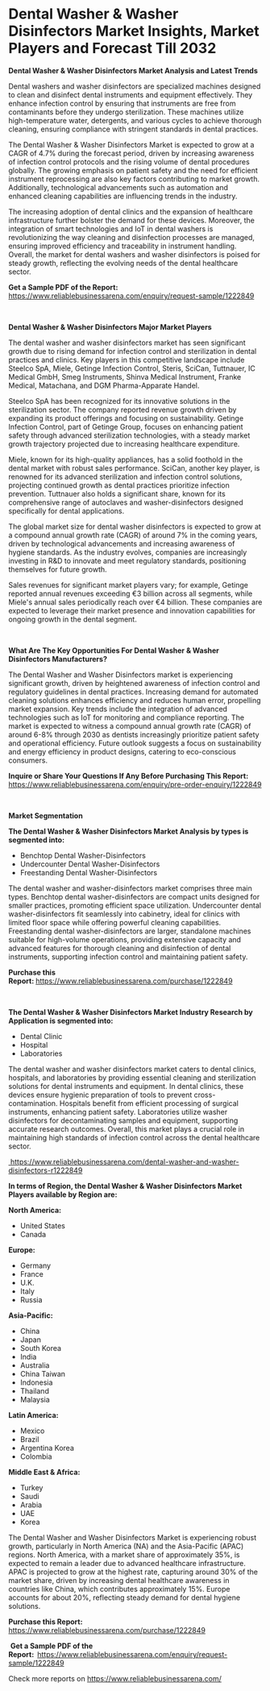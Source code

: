 <p><h1>Dental Washer & Washer Disinfectors Market Insights, Market Players and Forecast Till 2032</h1></p><p><strong>Dental Washer & Washer Disinfectors Market Analysis and Latest Trends</strong></p>
<p><p>Dental washers and washer disinfectors are specialized machines designed to clean and disinfect dental instruments and equipment effectively. They enhance infection control by ensuring that instruments are free from contaminants before they undergo sterilization. These machines utilize high-temperature water, detergents, and various cycles to achieve thorough cleaning, ensuring compliance with stringent standards in dental practices.</p><p>The Dental Washer & Washer Disinfectors Market is expected to grow at a CAGR of 4.7% during the forecast period, driven by increasing awareness of infection control protocols and the rising volume of dental procedures globally. The growing emphasis on patient safety and the need for efficient instrument reprocessing are also key factors contributing to market growth. Additionally, technological advancements such as automation and enhanced cleaning capabilities are influencing trends in the industry. </p><p>The increasing adoption of dental clinics and the expansion of healthcare infrastructure further bolster the demand for these devices. Moreover, the integration of smart technologies and IoT in dental washers is revolutionizing the way cleaning and disinfection processes are managed, ensuring improved efficiency and traceability in instrument handling. Overall, the market for dental washers and washer disinfectors is poised for steady growth, reflecting the evolving needs of the dental healthcare sector.</p></p>
<p><strong>Get a Sample PDF of the Report:&nbsp;</strong> <a href="https://www.reliablebusinessarena.com/enquiry/request-sample/1222849?utm_campaign=2513&utm_medium=2&utm_source=Github&utm_content=ia&utm_term=27022025&utm_id=dental-washer-washer-disinfectors">https://www.reliablebusinessarena.com/enquiry/request-sample/1222849</a></p>
<p>&nbsp;</p>
<p><strong>Dental Washer & Washer Disinfectors Major Market Players</strong></p>
<p><p>The dental washer and washer disinfectors market has seen significant growth due to rising demand for infection control and sterilization in dental practices and clinics. Key players in this competitive landscape include Steelco SpA, Miele, Getinge Infection Control, Steris, SciCan, Tuttnauer, IC Medical GmbH, Smeg Instruments, Shinva Medical Instrument, Franke Medical, Matachana, and DGM Pharma-Apparate Handel.</p><p>Steelco SpA has been recognized for its innovative solutions in the sterilization sector. The company reported revenue growth driven by expanding its product offerings and focusing on sustainability. Getinge Infection Control, part of Getinge Group, focuses on enhancing patient safety through advanced sterilization technologies, with a steady market growth trajectory projected due to increasing healthcare expenditure.</p><p>Miele, known for its high-quality appliances, has a solid foothold in the dental market with robust sales performance. SciCan, another key player, is renowned for its advanced sterilization and infection control solutions, projecting continued growth as dental practices prioritize infection prevention. Tuttnauer also holds a significant share, known for its comprehensive range of autoclaves and washer-disinfectors designed specifically for dental applications.</p><p>The global market size for dental washer disinfectors is expected to grow at a compound annual growth rate (CAGR) of around 7% in the coming years, driven by technological advancements and increasing awareness of hygiene standards. As the industry evolves, companies are increasingly investing in R&D to innovate and meet regulatory standards, positioning themselves for future growth.</p><p>Sales revenues for significant market players vary; for example, Getinge reported annual revenues exceeding €3 billion across all segments, while Miele's annual sales periodically reach over €4 billion. These companies are expected to leverage their market presence and innovation capabilities for ongoing growth in the dental segment.</p></p>
<p>&nbsp;</p>
<p><strong>What Are The Key Opportunities For Dental Washer & Washer Disinfectors Manufacturers?</strong></p>
<p><p>The Dental Washer and Washer Disinfectors market is experiencing significant growth, driven by heightened awareness of infection control and regulatory guidelines in dental practices. Increasing demand for automated cleaning solutions enhances efficiency and reduces human error, propelling market expansion. Key trends include the integration of advanced technologies such as IoT for monitoring and compliance reporting. The market is expected to witness a compound annual growth rate (CAGR) of around 6-8% through 2030 as dentists increasingly prioritize patient safety and operational efficiency. Future outlook suggests a focus on sustainability and energy efficiency in product designs, catering to eco-conscious consumers.</p></p>
<p><strong>Inquire or Share Your Questions If Any Before Purchasing This Report:</strong> <a href="https://www.reliablebusinessarena.com/enquiry/pre-order-enquiry/1222849?utm_campaign=2513&utm_medium=2&utm_source=Github&utm_content=ia&utm_term=27022025&utm_id=dental-washer-washer-disinfectors">https://www.reliablebusinessarena.com/enquiry/pre-order-enquiry/1222849</a></p>
<p>&nbsp;</p>
<p><strong>Market Segmentation</strong></p>
<p><strong>The Dental Washer & Washer Disinfectors Market Analysis by types is segmented into:</strong></p>
<p><ul><li>Benchtop Dental Washer-Disinfectors</li><li>Undercounter Dental Washer-Disinfectors</li><li>Freestanding Dental Washer-Disinfectors</li></ul></p>
<p><p>The dental washer and washer-disinfectors market comprises three main types. Benchtop dental washer-disinfectors are compact units designed for smaller practices, promoting efficient space utilization. Undercounter dental washer-disinfectors fit seamlessly into cabinetry, ideal for clinics with limited floor space while offering powerful cleaning capabilities. Freestanding dental washer-disinfectors are larger, standalone machines suitable for high-volume operations, providing extensive capacity and advanced features for thorough cleaning and disinfection of dental instruments, supporting infection control and maintaining patient safety.</p></p>
<p><strong>Purchase this Report:&nbsp;</strong><a href="https://www.reliablebusinessarena.com/purchase/1222849?utm_campaign=2513&utm_medium=2&utm_source=Github&utm_content=ia&utm_term=27022025&utm_id=dental-washer-washer-disinfectors">https://www.reliablebusinessarena.com/purchase/1222849</a></p>
<p>&nbsp;</p>
<p><strong>The Dental Washer & Washer Disinfectors Market Industry Research by Application is segmented into:</strong></p>
<p><ul><li>Dental Clinic</li><li>Hospital</li><li>Laboratories</li></ul></p>
<p><p>The dental washer and washer disinfectors market caters to dental clinics, hospitals, and laboratories by providing essential cleaning and sterilization solutions for dental instruments and equipment. In dental clinics, these devices ensure hygienic preparation of tools to prevent cross-contamination. Hospitals benefit from efficient processing of surgical instruments, enhancing patient safety. Laboratories utilize washer disinfectors for decontaminating samples and equipment, supporting accurate research outcomes. Overall, this market plays a crucial role in maintaining high standards of infection control across the dental healthcare sector.</p></p>
<p><a href="https://www.reliablebusinessarena.com/dental-washer-and-washer-disinfectors-r1222849?utm_campaign=2513&utm_medium=2&utm_source=Github&utm_content=ia&utm_term=27022025&utm_id=dental-washer-washer-disinfectors">&nbsp;https://www.reliablebusinessarena.com/dental-washer-and-washer-disinfectors-r1222849</a></p>
<p><strong>In terms of Region, the Dental Washer & Washer Disinfectors Market Players available by Region are:</strong></p>
<p>
    <p> <strong> North America: </strong>
        <ul>
            <li>United States</li>
            <li>Canada</li>
        </ul>
        </p> 
    <p> <strong> Europe: </strong>
        <ul>
            <li>Germany</li>
            <li>France</li>
            <li>U.K.</li>
            <li>Italy</li>
            <li>Russia</li>
        </ul>
        </p> 
    <p> <strong> Asia-Pacific: </strong>
        <ul>
            <li>China</li>
            <li>Japan</li>
            <li>South Korea</li>
            <li>India</li>
            <li>Australia</li>
            <li>China Taiwan</li>
            <li>Indonesia</li>
            <li>Thailand</li>
            <li>Malaysia</li>
        </ul>
        </p> 
    <p> <strong> Latin America: </strong>
        <ul>
            <li>Mexico</li>
            <li>Brazil</li>
            <li>Argentina Korea</li>
            <li>Colombia</li>
        </ul>
        </p> 
    <p> <strong> Middle East & Africa: </strong>
        <ul>
            <li>Turkey</li>
            <li>Saudi</li>
            <li>Arabia</li>
            <li>UAE</li>
            <li>Korea</li>
        </ul>
    </p>
    </p>
<p><p>The Dental Washer and Washer Disinfectors Market is experiencing robust growth, particularly in North America (NA) and the Asia-Pacific (APAC) regions. North America, with a market share of approximately 35%, is expected to remain a leader due to advanced healthcare infrastructure. APAC is projected to grow at the highest rate, capturing around 30% of the market share, driven by increasing dental healthcare awareness in countries like China, which contributes approximately 15%. Europe accounts for about 20%, reflecting steady demand for dental hygiene solutions.</p></p>
<p><strong>Purchase this Report: </strong><a href="https://www.reliablebusinessarena.com/purchase/1222849?utm_campaign=2513&utm_medium=2&utm_source=Github&utm_content=ia&utm_term=27022025&utm_id=dental-washer-washer-disinfectors">https://www.reliablebusinessarena.com/purchase/1222849</a></p>
<p>&nbsp;<strong>Get a Sample PDF of the Report:&nbsp;&nbsp;</strong><a href="https://www.reliablebusinessarena.com/enquiry/request-sample/1222849?utm_campaign=2513&utm_medium=2&utm_source=Github&utm_content=ia&utm_term=27022025&utm_id=dental-washer-washer-disinfectors">https://www.reliablebusinessarena.com/enquiry/request-sample/1222849</a></p>
<p><strong></strong></p>
<p>Check more reports on <a href="https://www.reliablebusinessarena.com/?utm_campaign=2513&utm_medium=2&utm_source=Github&utm_content=ia&utm_term=27022025&utm_id=dental-washer-washer-disinfectors">https://www.reliablebusinessarena.com/</a></p>
